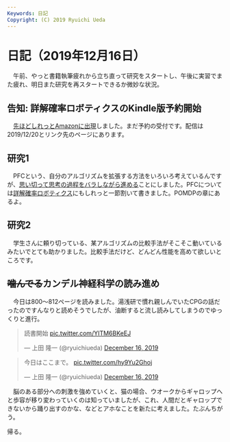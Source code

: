 ```yaml
---
Keywords: 日記
Copyright: (C) 2019 Ryuichi Ueda
---
```


# 日記（2019年12月16日） 

　午前、やっと書籍執筆疲れから立ち直って研究をスタートし、午後に実習でまた疲れ、明日また研究を再スタートできるか微妙な状況。

## 告知: 詳解確率ロボティクスのKindle版予約開始

　[先ほどしれっとAmazonに出現](https://amzn.to/36FTOUI)しました。まだ予約の受付です。配信は2019/12/20とリンク先のページにあります。

## 研究1

　PFCという、自分のアルゴリズムを拡張する方法をいろいろ考えているんですが、[思い切って思考の過程をバラしながら進める](/?page=pfc_note)ことにしました。PFCについては[詳解確率ロボティクス](https://amzn.to/35si8sL)にもしれっと一節割いて書きました。POMDPの章にあるよ。

## 研究2

　学生さんに頼り切っている、某アルゴリズムの比較手法がそこそこ動いているみたいでとても助かりました。比較手法だけど、どんどん性能を高めて欲しいところです。


## <del>噛んでる</del>カンデル神経科学の読み進め

　今日は800〜812ページを読みました。湯浅研で慣れ親しんでいたCPGの話だったのですんなりと読めそうでしたが、油断すると流し読みしてしまうのでゆっくりと進行。

<blockquote class="twitter-tweet" data-partner="tweetdeck"><p lang="ja" dir="ltr">読書開始 <a href="https://t.co/YITM6BKeEJ">pic.twitter.com/YITM6BKeEJ</a></p>&mdash; 上田 隆一 (@ryuichiueda) <a href="https://twitter.com/ryuichiueda/status/1206484328198262784?ref_src=twsrc%5Etfw">December 16, 2019</a></blockquote>
<script async src="https://platform.twitter.com/widgets.js" charset="utf-8"></script>


<blockquote class="twitter-tweet" data-partner="tweetdeck"><p lang="ja" dir="ltr">今日はここまで。 <a href="https://t.co/hy9Yu2Ghoj">pic.twitter.com/hy9Yu2Ghoj</a></p>&mdash; 上田 隆一 (@ryuichiueda) <a href="https://twitter.com/ryuichiueda/status/1206496856915623937?ref_src=twsrc%5Etfw">December 16, 2019</a></blockquote>
<script async src="https://platform.twitter.com/widgets.js" charset="utf-8"></script>


　脳のある部分への刺激を強めていくと、猫の場合、ウオークからギャロップへと歩容が移り変わっていくのは知っていましたが、これ、人間だとギャロップできないから踊り出すのかな、などとアホなことを新たに考えました。たぶんちがう。


帰る。
